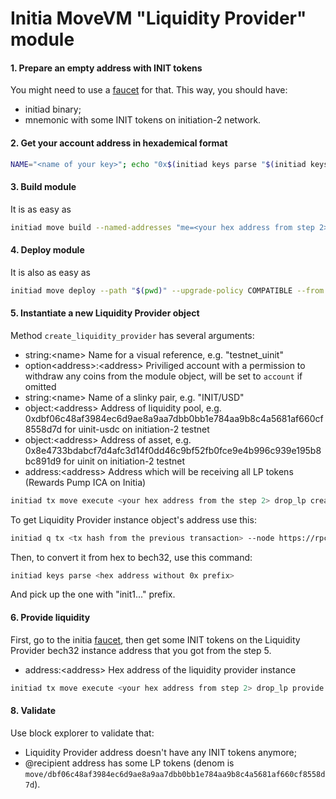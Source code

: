 # Initia MoveVM "Liquidity Provider" module

#### 1. Prepare an empty address with INIT tokens

You might need to use a [faucet](https://faucet.testnet.initia.xyz/) for that.
This way, you should have:

- initiad binary;
- mnemonic with some INIT tokens on initiation-2 network.

#### 2. Get your account address in hexademical format

```bash
NAME="<name of your key>"; echo "0x$(initiad keys parse "$(initiad keys show "$NAME" --output json | jq -r '.address')" --output json | jq -r '.bytes' | tr '[:upper:]' '[:lower:]')"
```

#### 3. Build module

It is as easy as

```bash
initiad move build --named-addresses "me=<your hex address from step 2>"
```

#### 4. Deploy module

It is also as easy as

```bash
initiad move deploy --path "$(pwd)" --upgrade-policy COMPATIBLE --from <name of your key> --gas auto --gas-adjustment 1.5 --gas-prices 0.025uinit --node https://rpc.initiation-2.initia.xyz:443 --chain-id initiation-2
```

#### 5. Instantiate a new Liquidity Provider object

Method `create_liquidity_provider` has several arguments:

- string:\<name\> Name for a visual reference, e.g. "testnet_uinit"
- option\<address\>:\<address\> Priviliged account with a permission to withdraw any coins from the module object, will be set to `account` if omitted
- string:\<name\> Name of a slinky pair, e.g. "INIT/USD"
- object:\<address\> Address of liquidity pool, e.g. 0xdbf06c48af3984ec6d9ae8a9aa7dbb0bb1e784aa9b8c4a5681af660cf8558d7d for uinit-usdc on initiation-2 testnet
- object:\<address\> Address of asset, e.g. 0x8e4733bdabcf7d4afc3d14f0dd46c9bf52fb0fce9e4b996c939e195b8bc891d9 for uinit on initiation-2 testnet
- address:\<address\> Address which will be receiving all LP tokens (Rewards Pump ICA on Initia)

```bash
initiad tx move execute <your hex address from the step 2> drop_lp create_liquidity_provider --args '["string:<name>", "option<address>:null", "string:INIT/USD", "object:<lp_metadata_address>", "object:<input_token_address>", "address:<lp_recepient>"]' --from <name of your key> --node https://rpc.initiation-2.initia.xyz:443 --chain-id initiation-2 --gas auto --gas-adjustment 1.5 --gas-prices 0.025uinit
```

To get Liquidity Provider instance object's address use this:

```bash
initiad q tx <tx hash from the previous transaction> --node https://rpc.initiation-2.initia.xyz:443 -o j | jq '.events[] | select(.attributes[].value | contains("CreateLiquidityProviderEvent")) | .attributes[] | select(.key == "data").value | fromjson.lp_address' | sed 's/\"//g'
```

Then, to convert it from hex to bech32, use this command:

```bash
initiad keys parse <hex address without 0x prefix>
```

And pick up the one with "init1..." prefix.

#### 6. Provide liquidity

First, go to the initia [faucet](https://faucet.testnet.initia.xyz/),
then get some INIT tokens on the Liquidity Provider bech32 instance address that you got from the step 5.

- address:\<address\> Hex address of the liquidity provider instance

```bash
initiad tx move execute <your hex address from step 2> drop_lp provide '["address:<hex_lp_address>"]' --from <name of your key> --gas auto --gas-adjustment 1.5 --gas-prices 0.025uinit --node https://rpc.initiation-2.initia.xyz:443 --chain-id initiation-2
```

#### 8. Validate

Use block explorer to validate that:

- Liquidity Provider address doesn't have any INIT tokens anymore;
- @recipient address has some LP tokens (denom is
  `move/dbf06c48af3984ec6d9ae8a9aa7dbb0bb1e784aa9b8c4a5681af660cf8558d7d`).
